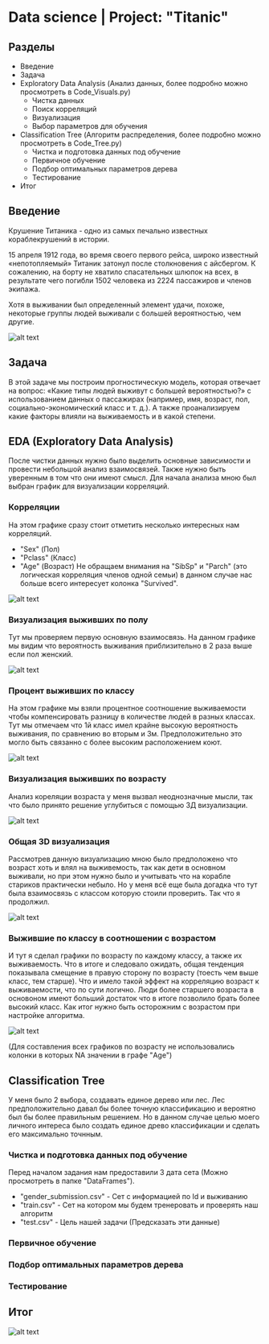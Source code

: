 # Data science | Project: "Titanic"

## Разделы

- Введение
- Задача
- Exploratory Data Analysis (Анализ данных, более подробно можно просмотреть в Code_Visuals.py)
  - Чистка данных 
  - Поиск корреляций
  - Визуализация
  - Выбор параметров для обучения
- Classification Tree (Алгоритм распределения, более подробно можно просмотреть в Code_Tree.py)
  - Чистка и подготовка данных под обучение
  - Первичное обучение
  - Подбор оптимальных параметров дерева
  - Тестирование
- Итог

## Введение

Крушение Титаника - одно из самых печально известных кораблекрушений в истории.

15 апреля 1912 года, во время своего первого рейса, широко известный «непотопляемый» Титаник затонул после столкновения с айсбергом. К сожалению, на борту не хватило спасательных шлюпок на всех, в результате чего погибли 1502 человека из 2224 пассажиров и членов экипажа.

Хотя в выживании был определенный элемент удачи, похоже, некоторые группы людей выживали с большей вероятностью, чем другие.

![alt text](https://github.com/Aettio/DS_Project_Titanic/blob/main/Images/Titanic_picture.jpg)

## Задача

В этой задаче мы  построим прогностическую модель, которая отвечает на вопрос: «Какие типы людей выживут с большей вероятностью?» с использованием данных о пассажирах (например, имя, возраст, пол, социально-экономический класс и т. д.). А также проанализируем какие факторы влияли на выживаемость и в какой степени.

## EDA (Exploratory Data Analysis)

После чистки данных нужно было выделить основные зависимости и провести небольшой анализ взаимосвязей. Также нужно быть уверенным в том что они имеют смысл. Для начала анализа мною был выбран график для визуализации корреляций.

### Корреляции

На этом графике сразу стоит отметить несколько интересных нам корреляций.
- "Sex" (Пол)
- "Pclass" (Класс) 
- "Age" (Возраст)
Не обращаем внимания на "SibSp" и "Parch" (это логическая корреляция членов одной семьи) в данном случае нас больше всего интересует колонка "Survived".

![alt text](https://github.com/Aettio/DS_Project_Titanic/blob/main/Images/Корреляции.png)


### Визуализация выживших по полу

Тут мы проверяем первую основную взаимосвязь. На данном графике мы видим что вероятность выживания приблизительно в 2 раза выше если пол женский.

![alt text](https://github.com/Aettio/DS_Project_Titanic/blob/main/Images/Выжившие_по_полу.png)


### Процент выживших по классу

На этом графике мы взяли процентное соотношение выживаемости чтобы компенсировать разницу в количестве людей в разных классах. Тут мы отмечаем что 1й класс имел крайне высокую вероятность выживания, по сравнению во вторым и 3м. Предположительно это могло быть связанно с более высоким расположением коют.

![alt text](https://github.com/Aettio/DS_Project_Titanic/blob/main/Images/Выживших_по_классу.png)


### Визуализация выживших по возрасту 

Анализ кореляции возраста у меня вызвал неоднозначные мысли, так что было принято решение углубиться с помощью 3Д визуализации.

![alt text](https://github.com/Aettio/DS_Project_Titanic/blob/main/Images/Выжившие_по_возрасту.png)


### Общая 3D визуализация

Рассмотрев данную визуализацию мною было предположено что возраст хоть и влял на выживемость, так как дети в основном выживали, но при этом нужно было и учитывать что на корабле стариков практически небыло. Но у меня всё еще была догадка что тут была взаимосвязь с классом которую стоили проверить. Так что я продолжил.

![alt text](https://github.com/Aettio/DS_Project_Titanic/blob/main/Images/Visual_3D.png)

### Выжившие по классу в соотношении с возрастом

И тут я сделал графики по возрасту по каждому классу, а также их выживаемость. Что в итоге и следовало ожидать, общая тенденция показывала смещение в правую сторону по возрасту (тоесть чем выше класс, тем старше). Что и имело такой эффект на корреляцию  возраст к выживаемости, что по сути логично. Люди более старшего возраста в основоном имеют больший достаток что в итоге позволило брать более высокий класс. Как итог нужно быть осторожним с возрастом при настройке алгоритма. 

![alt text](https://github.com/Aettio/DS_Project_Titanic/blob/main/Images/Выжившие_по_классу_в_соотношении_с_возрастом.png)

(Для составления всех графиков по возрасту не использовались колонки в которых NA значении в графе "Age")

## Classification Tree

У меня было 2 выбора, создавать единое дерево или лес. Лес предположительно давал бы более точную классификацию и вероятно был бы более правильным решением. Но в данном случае целью моего личного интереса было создать единое древо классификации и сделать его максимально точнным.

### Чистка и подготовка данных под обучение

Перед началом задания нам предоставили 3 дата сета (Можно просмотреть в папке "DataFrames").
- "gender_submission.csv" - Сет с информацией по Id и выживанию
- "train.csv" - Сет на котором мы будем тренеровать и проверять наш алгоритм
- "test.csv" - Цель нашей задачи (Предсказать эти данные)

### Первичное обучение

### Подбор оптимальных параметров дерева

### Тестирование

## Итог

![alt text](https://github.com/Aettio/DS_Project_Titanic/blob/main/Images/Classification_Tree.jpg)
